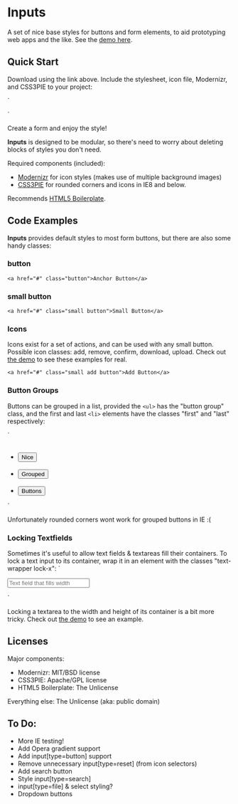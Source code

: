 Inputs
======
A set of nice base styles for buttons and form elements, to aid prototyping web apps and the like. See the [demo here](http://pigment.github.com/inputs/).

Quick Start
-----------
Download using the link above. Include the stylesheet, icon file, Modernizr, and CSS3PIE to your project:

`
<link rel="stylesheet" href="css/inputs.css">  
<!--[if lte IE 8]>  
     <link rel="stylesheet" href="css/ie.css">  
<![endif]-->  
<!--[if lte IE 6]>  
     <link rel="stylesheet" href="css/ie6.css">  
<![endif]-->
`

Create a form and enjoy the style!

**Inputs** is designed to be modular, so there's need to worry about deleting blocks of styles you don't need.

Required components (included):

* [Modernizr](http://www.modernizr.com/) for icon styles (makes use of multiple background images)
* [CSS3PIE](http://css3pie.com/) for rounded corners and icons in IE8 and below.

Recommends [HTML5 Boilerplate](http://html5boilerplate.com/).

Code Examples
--------

**Inputs** provides default styles to most form buttons, but there are also some handy classes:

### button 
`
<a href="#" class="button">Anchor Button</a>
`

### small button 
`
<a href="#" class="small button">Small Button</a>
`

### Icons

Icons exist for a set of actions, and can be used with any small button. Possible icon classes: add, remove, confirm, download, upload. Check out [the demo](http://pigment.github.com/inputs/) to see these examples for real.
 
`
<a href="#" class="small add button">Add Button</a>
`


### Button Groups
Buttons can be grouped in a list, provided the `<ul>` has the "button group" class, and the first and last `<li>` elements have the classes "first" and "last" respectively:

`<ul class="button-group clearfix">  
    <li class="first"><input class="small" type="submit" value="Nice" /></li>  
    <li><input class="small" type="submit" value="Grouped" /></li>  
    <li class="last"><input class="small" type="submit" value="Buttons" /></li>  
</ul>`

Unfortunately rounded corners wont work for grouped buttons in IE :(

### Locking Textfields

Sometimes it's useful to allow text fields & textareas fill their containers. To lock a text input to its container, wrap it in an element with the classes "text-wrapper lock-x":
`<div class="text-wrapper lock-x">
    <input type="text" placeholder="Text field that fills width" />
</div>`

Locking a textarea to the width and height of its container is a bit more tricky. Check out [the demo](http://pigment.github.com/inputs/) to see an example.

Licenses
--------
Major components:

* Modernizr: MIT/BSD license
* CSS3PIE: Apache/GPL license
* HTML5 Boilerplate: The Unlicense

Everything else: The Unlicense (aka: public domain)



To Do:
------
* More IE testing!
* Add Opera gradient support
* Add input[type=button] support
* Remove unnecessary input[type=reset] (from icon selectors)
* Add search button
* Style input[type=search]
* input[type=file] & select styling?
* Dropdown buttons